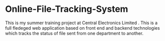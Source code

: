 # Online-File-Tracking-System
This is my summer training project at Central Electronics Limited . This is a full fledeged web application based on front end and backend technologies which tracks the status of file sent from one department to another.

